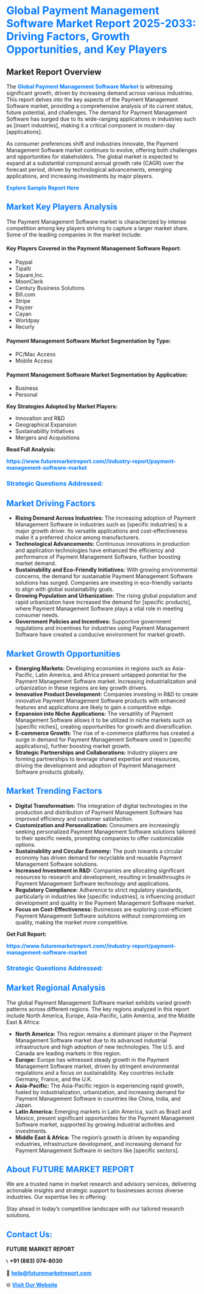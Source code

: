 <h1 style="color: #007BFF;">Global Payment Management Software Market Report 2025-2033: Driving Factors, Growth Opportunities, and Key Players</h1>

<section id="overview">
<h2>Market Report Overview</h2>
<p>The <a href="https://www.futuremarketreport.com//industry-report/payment-management-software-market" style="color: #007BFF; text-decoration: none;"><strong>Global Payment Management Software Market</strong></a> is witnessing significant growth, driven by increasing demand across various industries. This report delves into the key aspects of the Payment Management Software market, providing a comprehensive analysis of its current status, future potential, and challenges. The demand for Payment Management Software has surged due to its wide-ranging applications in industries such as [insert industries], making it a critical component in modern-day [applications].</p>
<p>As consumer preferences shift and industries innovate, the Payment Management Software market continues to evolve, offering both challenges and opportunities for stakeholders. The global market is expected to expand at a substantial compound annual growth rate (CAGR) over the forecast period, driven by technological advancements, emerging applications, and increasing investments by major players.</p>
</section>

<section id="overview">
<p><a href="https://www.futuremarketreport.com//request-sample/reportId=56671" style="color: #007BFF; text-decoration: none;"><strong>Explore Sample Report Here</strong></a></p>
</section>

<section id="key-players">
<h2 style="color: #007BFF;">Market Key Players Analysis</h2>
<p>The Payment Management Software market is characterized by intense competition among key players striving to capture a larger market share. Some of the leading companies in the market include:</p>
<h4>Key Players Covered in the Payment Management Software Report:</h4>
<ul><li>Paypal</li><li>Tipalti</li><li>Square,Inc.</li><li>MoonClerk</li><li>Century Business Solutions</li><li>Bill.com</li><li>Stripe</li><li>Payzer</li><li>Cayan</li><li>Worldpay</li><li>Recurly</li></ul>
<h4>Payment Management Software Market Segmentation by Type:</h4>
<ul><li>PC/Mac Access</li><li>Mobile Access</li></ul>

<h4>Payment Management Software Market Segmentation by Application:</h4>
<ul><li>Business</li><li>Personal</li></ul>
<p><strong>Key Strategies Adopted by Market Players:</strong></p>
<ul>
<li>Innovation and R&D</li>
<li>Geographical Expansion</li>
<li>Sustainability Initiatives</li>
<li>Mergers and Acquisitions</li>
</ul>
</section>

<section>
<p><strong>Read Full Analysis: </strong></p><a href="https://www.futuremarketreport.com//industry-report/payment-management-software-market" style="color: #007BFF; text-decoration: none;"><strong>https://www.futuremarketreport.com//industry-report/payment-management-software-market</strong></a>
<h3 style="color: #007BFF;">Strategic Questions Addressed:</h3>
</section>

<section id="driving-factors">
<h2 style="color: #007BFF;">Market Driving Factors</h2>
<ul>
<li><strong>Rising Demand Across Industries:</strong> The increasing adoption of Payment Management Software in industries such as [specific industries] is a major growth driver. Its versatile applications and cost-effectiveness make it a preferred choice among manufacturers.</li>
<li><strong>Technological Advancements:</strong> Continuous innovations in production and application technologies have enhanced the efficiency and performance of Payment Management Software, further boosting market demand.</li>
<li><strong>Sustainability and Eco-Friendly Initiatives:</strong> With growing environmental concerns, the demand for sustainable Payment Management Software solutions has surged. Companies are investing in eco-friendly variants to align with global sustainability goals.</li>
<li><strong>Growing Population and Urbanization:</strong> The rising global population and rapid urbanization have increased the demand for [specific products], where Payment Management Software plays a vital role in meeting consumer needs.</li>
<li><strong>Government Policies and Incentives:</strong> Supportive government regulations and incentives for industries using Payment Management Software have created a conducive environment for market growth.</li>
</ul>
</section>

<section id="growth-opportunities">
<h2 style="color: #007BFF;">Market Growth Opportunities</h2>
<ul>
<li><strong>Emerging Markets:</strong> Developing economies in regions such as Asia-Pacific, Latin America, and Africa present untapped potential for the Payment Management Software market. Increasing industrialization and urbanization in these regions are key growth drivers.</li>
<li><strong>Innovative Product Development:</strong> Companies investing in R&D to create innovative Payment Management Software products with enhanced features and applications are likely to gain a competitive edge.</li>
<li><strong>Expansion into Niche Applications:</strong> The versatility of Payment Management Software allows it to be utilized in niche markets such as [specific niches], creating opportunities for growth and diversification.</li>
<li><strong>E-commerce Growth:</strong> The rise of e-commerce platforms has created a surge in demand for Payment Management Software used in [specific applications], further boosting market growth.</li>
<li><strong>Strategic Partnerships and Collaborations:</strong> Industry players are forming partnerships to leverage shared expertise and resources, driving the development and adoption of Payment Management Software products globally.</li>
</ul>
</section>

<section id="trending-factors">
<h2 style="color: #007BFF;">Market Trending Factors</h2>
<ul>
<li><strong>Digital Transformation:</strong> The integration of digital technologies in the production and distribution of Payment Management Software has improved efficiency and customer satisfaction.</li>
<li><strong>Customization and Personalization:</strong> Consumers are increasingly seeking personalized Payment Management Software solutions tailored to their specific needs, prompting companies to offer customizable options.</li>
<li><strong>Sustainability and Circular Economy:</strong> The push towards a circular economy has driven demand for recyclable and reusable Payment Management Software solutions.</li>
<li><strong>Increased Investment in R&D:</strong> Companies are allocating significant resources to research and development, resulting in breakthroughs in Payment Management Software technology and applications.</li>
<li><strong>Regulatory Compliance:</strong> Adherence to strict regulatory standards, particularly in industries like [specific industries], is influencing product development and quality in the Payment Management Software market.</li>
<li><strong>Focus on Cost-Effectiveness:</strong> Businesses are exploring cost-efficient Payment Management Software solutions without compromising on quality, making the market more competitive.</li>
</ul>
</section>

<section>
<p><strong>Get Full Report: </strong></p><a href="https://www.futuremarketreport.com//industry-report/payment-management-software-market" style="color: #007BFF; text-decoration: none;"><strong>https://www.futuremarketreport.com//industry-report/payment-management-software-market</strong></a>
<h3 style="color: #007BFF;">Strategic Questions Addressed:</h3>
</section>


<section id="regional-analysis">
<h2 style="color: #007BFF;">Market Regional Analysis</h2>
<p>The global Payment Management Software market exhibits varied growth patterns across different regions. The key regions analyzed in this report include North America, Europe, Asia-Pacific, Latin America, and the Middle East & Africa:</p>
<ul>
<li><strong>North America:</strong> This region remains a dominant player in the Payment Management Software market due to its advanced industrial infrastructure and high adoption of new technologies. The U.S. and Canada are leading markets in this region.</li>
<li><strong>Europe:</strong> Europe has witnessed steady growth in the Payment Management Software market, driven by stringent environmental regulations and a focus on sustainability. Key countries include Germany, France, and the U.K.</li>
<li><strong>Asia-Pacific:</strong> The Asia-Pacific region is experiencing rapid growth, fueled by industrialization, urbanization, and increasing demand for Payment Management Software in countries like China, India, and Japan.</li>
<li><strong>Latin America:</strong> Emerging markets in Latin America, such as Brazil and Mexico, present significant opportunities for the Payment Management Software market, supported by growing industrial activities and investments.</li>
<li><strong>Middle East & Africa:</strong> The region’s growth is driven by expanding industries, infrastructure development, and increasing demand for Payment Management Software in sectors like [specific sectors].</li>
</ul>
</section>

<footer>
<h2 style="color: #007BFF;">About FUTURE MARKET REPORT</h2>
<p>We are a trusted name in market research and advisory services, delivering actionable insights and strategic support to businesses across diverse industries. Our expertise lies in offering:</p>

<p>Stay ahead in today’s competitive landscape with our tailored research solutions.</p>

<h2 style="color: #007BFF;">Contact Us:</h2>
<p><strong>FUTURE MARKET REPORT</strong></p>
<p>📞 <strong>+91 (883) 074-8030</strong></p>
<p>📧 <strong><a href="mailto:help@futuremarketreport.com" style="color: #007BFF;">help@futuremarketreport.com</a></strong></p>
<p>🌐 <strong><a href="https://www.futuremarketreport.com/" style="color: #007BFF;">Visit Our Website</a></strong></p>
</footer>